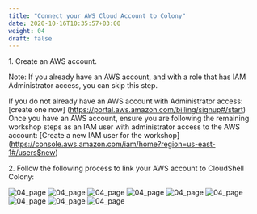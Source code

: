 ```yaml
---
title: "Connect your AWS Cloud Account to Colony"
date: 2020-10-16T10:35:57+03:00
weight: 04
draft: false
---
```




1\. Create an AWS account.

Note: If you already have an AWS account, and with a role that has IAM Administrator access, you can skip this step.

If you do not already have an AWS account with Administrator access: [create one now] (https://portal.aws.amazon.com/billing/signup#/start)
Once you have an AWS account, ensure you are following the remaining workshop steps as an IAM user with administrator access to the AWS account: [Create a new IAM user for the workshop] (https://console.aws.amazon.com/iam/home?region=us-east-1#/users$new)

2\. Follow the following process to link your AWS account to CloudShell Colony:

 ![04_page](/images/prerequisite/04_page.png)
 ![04_page](/images/prerequisite/05_page.png)
 ![04_page](/images/prerequisite/06_page.png)
 ![04_page](/images/prerequisite/07_page.png)
 ![04_page](/images/prerequisite/08_page.png)
 ![04_page](/images/prerequisite/09_page.png)
 ![04_page](/images/prerequisite/10_page.png)
 ![04_page](/images/prerequisite/11_page.png)
 ![04_page](/images/prerequisite/12_page.png)
 

